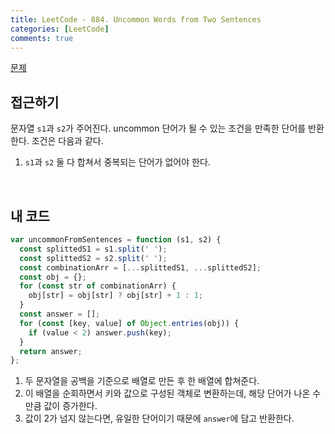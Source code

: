 ```yaml
---
title: LeetCode - 884. Uncommon Words from Two Sentences
categories: [LeetCode]
comments: true
---
```


[문제](https://leetcode.com/problems/uncommon-words-from-two-sentences/)

## 접근하기

문자열 `s1`과 `s2`가 주어진다. uncommon 단어가 될 수 있는 조건을 만족한 단어를 반환한다. 조건은 다음과 같다.

1. `s1`과 `s2` 둘 다 합쳐서 중복되는 단어가 없어야 한다.

<br>

## 내 코드

```js
var uncommonFromSentences = function (s1, s2) {
  const splittedS1 = s1.split(' ');
  const splittedS2 = s2.split(' ');
  const combinationArr = [...splittedS1, ...splittedS2];
  const obj = {};
  for (const str of combinationArr) {
    obj[str] = obj[str] ? obj[str] + 1 : 1;
  }
  const answer = [];
  for (const [key, value] of Object.entries(obj)) {
    if (value < 2) answer.push(key);
  }
  return answer;
};
```

1. 두 문자열을 공백을 기준으로 배열로 만든 후 한 배열에 합쳐준다.
2. 이 배열을 순회하면서 키와 값으로 구성된 객체로 변환하는데, 해당 단어가 나온 수 만큼 값이 증가한다.
3. 값이 2가 넘지 않는다면, 유일한 단어이기 때문에 `answer`에 담고 반환한다.
